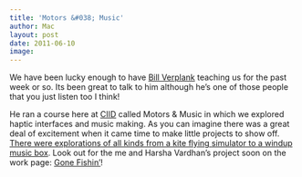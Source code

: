 ```yaml
---
title: 'Motors &#038; Music'
author: Mac
layout: post
date: 2011-06-10
image: 
---
```


We have been lucky enough to have [Bill Verplank][1] teaching us for the past week or so. Its been great to talk to him although he&#8217;s one of those people that you just listen too I think!

He ran a course here at [CIID][2] called Motors & Music in which we explored haptic interfaces and music making. As you can imagine there was a great deal of excitement when it came time to make little projects to show off. [There were explorations of all kinds from a kite flying simulator to a windup music box][3]. Look out for the me and Harsha Vardhan&#8217;s project soon on the work page: [Gone Fishin&#8217;][4]!

 [1]: http://en.wikipedia.org/wiki/Bill_Verplank
 [2]: http://www.ciid.dk
 [3]: http://ciid.dk/education/portfolio/idp11/courses/motors-music/projects/
 [4]: http://ciid.dk/education/portfolio/idp11/courses/motors-music/projects/gone-fishin/